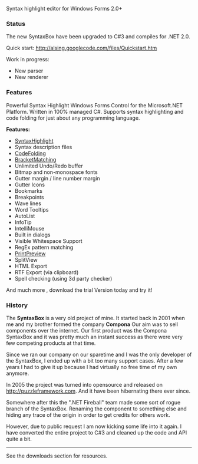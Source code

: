 Syntax highlight editor for Windows Forms 2.0+

### Status ###
The new SyntaxBox have been upgraded to C#3 and compiles for .NET 2.0.

Quick start: http://alsing.googlecode.com/files/Quickstart.htm

Work in progress:
  * New parser
  * New renderer
### Features ###
Powerful Syntax Highlight Windows Forms Control for the Microsoft.NET Platform.
Written in 100% managed C#.
Supports syntax highlighting and code folding for just about any programming language.

**Features:**
  * [SyntaxHighlight](SyntaxHighlight.md)
  * Syntax description files
  * [CodeFolding](CodeFolding.md)
  * [BracketMatching](BracketMatching.md)
  * Unlimited Undo/Redo buffer
  * Bitmap and non-monospace fonts
  * Gutter margin / line number margin
  * Gutter Icons
  * Bookmarks
  * Breakpoints
  * Wave lines
  * Word Tooltips
  * AutoList
  * InfoTip
  * IntelliMouse
  * Built in dialogs
  * Visible Whitespace Support
  * RegEx pattern matching
  * [PrintPreview](PrintPreview.md)
  * SplitView
  * HTML Export
  * RTF Export (via clipboard)
  * Spell checking (using 3d party checker)

And much more , download the trial Version today and try it!


### History ###
The **SyntaxBox** is a very old project of mine.
It started back in 2001 when me and my brother formed the company **Compona**
Our aim was to sell components over the internet.
Our first product was the Compona SyntaxBox and it was pretty much an instant success as there were very few competing products at that time.

Since we ran our company on our sparetime and I was the only developer of the SyntaxBox, I ended up with a bit too many support cases.
After a few years I had to give it up because I had virtually no free time of my own anymore.

In 2005 the project was turned into opensource and released on http://puzzleframework.com.
And it have been hibernating there ever since.

Somewhere after this the ".NET Fireball" team made some sort of rogue branch of the SyntaxBox.
Renaming the component to something else and hiding any trace of the origin in order to get credits for others work.

However, due to public request I am now kicking some life into it again.
I have converted the entire project to C#3 and cleaned up the code and API quite a bit.

---

See the downloads section for resources.